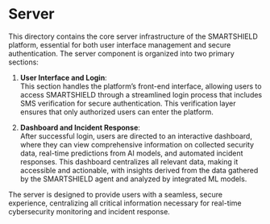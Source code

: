 # Server

This directory contains the core server infrastructure of the SMARTSHIELD platform, essential for both user interface management and secure authentication. The server component is organized into two primary sections:

1. **User Interface and Login**:  
   This section handles the platform’s front-end interface, allowing users to access SMARTSHIELD through a streamlined login process that includes SMS verification for secure authentication. This verification layer ensures that only authorized users can enter the platform.

2. **Dashboard and Incident Response**:  
   After successful login, users are directed to an interactive dashboard, where they can view comprehensive information on collected security data, real-time predictions from AI models, and automated incident responses. This dashboard centralizes all relevant data, making it accessible and actionable, with insights derived from the data gathered by the SMARTSHIELD agent and analyzed by integrated ML models.

The server is designed to provide users with a seamless, secure experience, centralizing all critical information necessary for real-time cybersecurity monitoring and incident response.
